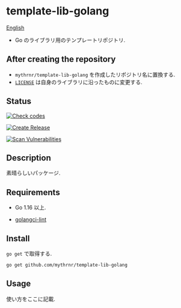 # template-lib-golang

[English](./README.md)

- Go のライブラリ用のテンプレートリポジトリ.

## After creating the repository

- `mythrnr/template-lib-golang` を作成したリポジトリ名に置換する.
- [`LICENSE`](./LICENSE) は自身のライブラリに沿ったものに変更する.

## Status

[![Check codes](https://github.com/mythrnr/template-lib-golang/actions/workflows/check-code.yaml/badge.svg)](https://github.com/mythrnr/template-lib-golang/actions/workflows/check-code.yaml)

[![Create Release](https://github.com/mythrnr/template-lib-golang/actions/workflows/release.yaml/badge.svg)](https://github.com/mythrnr/template-lib-golang/actions/workflows/release.yaml)

[![Scan Vulnerabilities](https://github.com/mythrnr/template-lib-golang/actions/workflows/scan-vulnerabilities.yaml/badge.svg)](https://github.com/mythrnr/template-lib-golang/actions/workflows/scan-vulnerabilities.yaml)

## Description

素晴らしいパッケージ.

## Requirements

- Go 1.16 以上.

- [golangci-lint](https://golangci-lint.run)

## Install

`go get` で取得する.

```bash
go get github.com/mythrnr/template-lib-golang
```

## Usage

使い方をここに記載.
